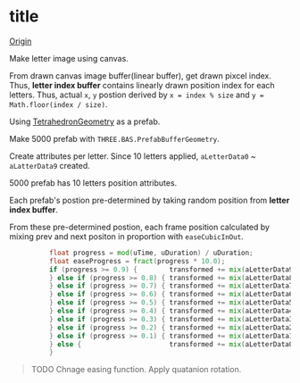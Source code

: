 title
===

[Origin](https://codepen.io/clindsey/pen/QMGbKb)

Make letter image using canvas.

From drawn canvas image buffer(linear buffer), get drawn pixcel index.
Thus, **letter index buffer** contains linearly drawn position index for each letters.
Thus, actual `x`, `y` postion derived by `x = index % size` and `y = Math.floor(index / size)`.

Using [TetrahedronGeometry](https://threejs.org/docs/#api/geometries/TetrahedronGeometry) as a prefab.

Make 5000 prefab with `THREE.BAS.PrefabBufferGeometry`.

Create attributes per letter. Since 10 letters applied, `aLetterData0` ~ `aLatterData9` created.

5000 prefab has 10 letters position attributes.

Each prefab's postion pre-determined by taking random position from **letter index buffer**.

From these pre-determined postion, each frame position calculated by mixing prev and next positon in proportion with `easeCubicInOut`.

``` glsl
          float progress = mod(uTime, uDuration) / uDuration;
          float easeProgress = fract(progress * 10.0);
          if (progress >= 0.9) {        transformed += mix(aLetterData9, aLetterData0, easeCubicInOut(easeProgress));
          } else if (progress >= 0.8) { transformed += mix(aLetterData8, aLetterData9, easeCubicInOut(easeProgress));
          } else if (progress >= 0.7) { transformed += mix(aLetterData7, aLetterData8, easeCubicInOut(easeProgress));
          } else if (progress >= 0.6) { transformed += mix(aLetterData6, aLetterData7, easeCubicInOut(easeProgress));
          } else if (progress >= 0.5) { transformed += mix(aLetterData5, aLetterData6, easeCubicInOut(easeProgress));
          } else if (progress >= 0.4) { transformed += mix(aLetterData4, aLetterData5, easeCubicInOut(easeProgress));
          } else if (progress >= 0.3) { transformed += mix(aLetterData3, aLetterData4, easeCubicInOut(easeProgress));
          } else if (progress >= 0.2) { transformed += mix(aLetterData2, aLetterData3, easeCubicInOut(easeProgress));
          } else if (progress >= 0.1) { transformed += mix(aLetterData1, aLetterData2, easeCubicInOut(easeProgress));
          } else {                      transformed += mix(aLetterData0, aLetterData1, easeCubicInOut(easeProgress));
          }
```

> TODO
Chnage easing function.
Apply quatanion rotation.

